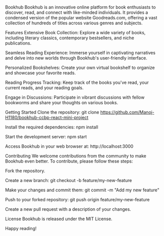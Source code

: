 Bookhub
Bookhub is an innovative online platform for book enthusiasts to discover, read, and connect with like-minded individuals. It provides a condensed version of the popular website Goodreads.com, offering a vast collection of hundreds of titles across various genres and subjects.

Features
Extensive Book Collection: Explore a wide variety of books, including literary classics, contemporary bestsellers, and niche publications.

Seamless Reading Experience: Immerse yourself in captivating narratives and delve into new worlds through Bookhub's user-friendly interface.

Personalized Bookshelves: Create your own virtual bookshelf to organize and showcase your favorite reads.

Reading Progress Tracking: Keep track of the books you've read, your current reads, and your reading goals.

Engage in Discussions: Participate in vibrant discussions with fellow bookworms and share your thoughts on various books.

Getting Started
Clone the repository: git clone https://github.com/Manoj-H1180/bookhub-ccbp-react-mini-project

Install the required dependencies: npm install

Start the development server: npm start

Access Bookhub in your web browser at: http://localhost:3000

Contributing
We welcome contributions from the community to make Bookhub even better. To contribute, please follow these steps:

Fork the repository.

Create a new branch: git checkout -b feature/my-new-feature

Make your changes and commit them: git commit -m "Add my new feature"

Push to your forked repository: git push origin feature/my-new-feature

Create a new pull request with a description of your changes.

License
Bookhub is released under the MIT License.


Happy reading!
